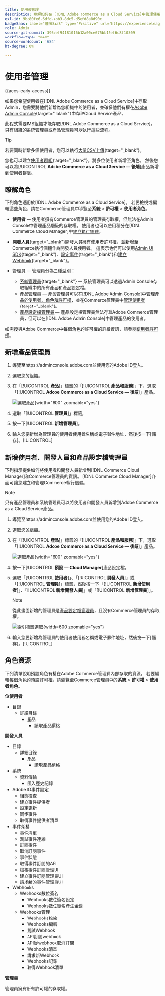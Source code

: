 ```yaml
---
title: 使用者管理
description: 瞭解如何在 [!DNL Adobe Commerce as a Cloud Service]中管理使用者。
exl-id: 9bc80fe6-6dfd-4bb3-8dc5-d5efd8a8d90c
badgeSaas: label="僅限SaaS" type="Positive" url="https://experienceleague.adobe.com/zh-hant/docs/commerce/user-guides/product-solutions" tooltip="僅適用於Adobe Commerce as a Cloud Service和Adobe Commerce Optimizer專案(Adobe管理的SaaS基礎結構)。"
role: Admin
source-git-commit: 395def94181016b12a00ce675bb15ef6c8f10309
workflow-type: tm+mt
source-wordcount: '684'
ht-degree: 0%

---
```


# 使用者管理

{{accs-early-access}}

如果您希望使用者在[!DNL Adobe Commerce as a Cloud Service]中存取Admin，您需要將他們新增為您組織中的使用者，並確保他們有權在[Adobe Admin Console](https://adminconsole.adobe.com){target="_blank"}中存取Cloud Service產品。

此程式需要IMS組織才能存取[!DNL Adobe Commerce as a Cloud Service]。 只有組織的系統管理員或產品管理員可以執行這些流程。

>[!TIP]
>
>若要同時新增多個使用者，您可以執行[大量CSV上傳](https://helpx.adobe.com/tw/enterprise/using/bulk-upload-users.html){target="_blank"}。
> 
> 您也可以建立[使用者群組](https://helpx.adobe.com/tw/enterprise/using/user-groups.html){target="_blank"}，將多位使用者新增至角色。 然後您可以將&#x200B;[!UICONTROL **Adobe Commerce as a Cloud Service — 後端**]&#x200B;產品新增到使用者群組。

## 瞭解角色

下列角色適用於[!DNL Adobe Commerce as a Cloud Service]。 若要檢視或編輯這些角色，請在Commerce管理員中導覽至&#x200B;**系統** > **許可權** > **使用者角色**。

* **使用者** — 使用者擁有Commerce管理員的管理員存取權，但無法在Admin Console中管理產品層級的存取權。 使用者也可以使用積分在[!DNL Commerce Cloud Manager]中[建立執行個體](./getting-started.md#create-an-instance)。

* [**開發人員**](https://helpx.adobe.com/tw/enterprise/using/manage-developers.html#Adddevelopers){target="_blank"}開發人員擁有使用者許可權，並新增至Commerce執行個體作為開發人員使用者。 這表示他們可以使用[Admin UI SDK](https://developer.adobe.com/commerce/extensibility/admin-ui-sdk/){target="_blank"}、[設定事件](https://developer.adobe.com/commerce/extensibility/events/){target="_blank"}和[建立Webhook](https://developer.adobe.com/commerce/extensibility/webhooks/){target="_blank"}。

* 管理員 — 管理員分為三種型別：
   * [系統管理員](https://helpx.adobe.com/tw/enterprise/using/admin-roles.html){target="_blank"} — 系統管理員可以透過Admin Console存取組織中的所有產品和產品設定檔。
   * [產品管理員](#add-a-product-admin) — 產品管理員可以在[!DNL Adobe Admin Console]中[管理產品的使用者、角色和許可權](#add-users-and-admins)，並在Commerce管理員中[管理使用者](https://experienceleague.adobe.com/zh-hant/docs/commerce-admin/systems/user-accounts/permissions-users-all#create-a-user){target="_blank"}。
   * [產品設定檔管理員](#add-users-developers-and-product-profile-admins) — 產品設定檔管理員無法存取Adobe Commerce管理員，但可以在[!DNL Adobe Admin Console]中管理產品的使用者。

如需授與Adobe Commerce中每個角色的許可權的詳細資訊，請參閱[使用者許可權](#user-permissions)。

## 新增產品管理員

1. 導覽至https://adminconsole.adobe.com並使用您的Adobe ID登入。

1. 選取您的組織。

1. 在「[!UICONTROL **產品**]」標籤的「[!UICONTROL **產品和服務**]」下，選取「[!UICONTROL **Adobe Commerce as a Cloud Service — 後端**]」產品。

   ![選取產品](./assets/backend.png){width="600" zoomable="yes"}

1. 選取「[!UICONTROL **管理員**]」標籤。

1. 按一下&#x200B;[!UICONTROL **新增管理員**]。

1. 輸入您要新增為管理員的使用者使用者名稱或電子郵件地址，然後按一下[儲存]。[!UICONTROL **&#x200B;**]

## 新增使用者、開發人員和產品設定檔管理員

下列指示提供如何將使用者和開發人員新增到[!DNL Commerce Cloud Manager]和Commerce管理員的資訊。 [!DNL Commerce Cloud Manager]介面可讓您建立和管理Commerce執行個體。

>[!NOTE]
>
>只有產品管理員和系統管理員可以將使用者和開發人員新增到Adobe Commerce as a Cloud Service產品。

1. 導覽至https://adminconsole.adobe.com並使用您的Adobe ID登入。

1. 選取您的組織。

1. 在「[!UICONTROL **產品**]」標籤的「[!UICONTROL **產品和服務**]」下，選取「[!UICONTROL **Adobe Commerce as a Cloud Service — 後端**]」產品。

   ![選取產品](./assets/backend.png){width="600" zoomable="yes"}

1. 按一下&#x200B;[!UICONTROL **預設 — Cloud Manager**]&#x200B;產品設定檔。

1. 選取「[!UICONTROL **使用者**]」、「[!UICONTROL **開發人員**]」或「[!UICONTROL **管理員**]」標籤，然後按一下「[!UICONTROL **新增使用者**]」、「[!UICONTROL **新增開發人員**]」或「[!UICONTROL **新增管理員**]」。

   >[!NOTE]
   >
   >從此畫面新增的管理員是[產品設定檔管理員](#understanding-roles)，且沒有Commerce管理員的存取權。

   ![索引標籤選取](./assets/tab-select.png){width=600 zoomable="yes"}

1. 輸入您要新增為管理員的使用者使用者名稱或電子郵件地址，然後按一下[儲存]。[!UICONTROL **&#x200B;**]

## 角色資源

下列清單說明預設角色有權在Adobe Commerce管理員內部存取的資源。 若要編輯每個角色的預設許可權，請瀏覽至Commerce管理員中的&#x200B;**系統** > **許可權** > **使用者角色**。

**位使用者**

* 目錄
   * 詳細目錄
      * 產品
         * 讀取產品價格

**開發人員**

* 目錄
   * 詳細目錄
      * 產品
         * 讀取產品價格
* 系統
   * 資料傳輸
      * 匯入歷史記錄
* Adobe IO事件設定
   * 組態檢查
   * 建立事件提供者
   * 設定更新
   * 同步事件
   * 取得事件提供者清單
* 事件架構
   * 事件清單
   * 測試事件連線
   * 訂閱事件
   * 取消訂閱事件
   * 事件狀態
   * 取得事件訂閱的API
   * 檢視事件訂閱管理UI
   * 建立事件訂閱管理員UI
   * 請求新的事件管理員UI
* Webhooks
   * Webhooks數位簽名
      * Webhooks數位簽名設定
      * Webhooks數位簽名產生金鑰
   * Webhooks管理
      * Webhooks格線
      * Webhooks編輯
      * 測試Webhook
      * API訂閱webhook
      * API從webhook取消訂閱
      * Webhooks清單
      * 請求新Webhook
      * Webhooks記錄
      * 取得Webhook清單

**管理員**

管理員擁有所有許可權的存取權。
